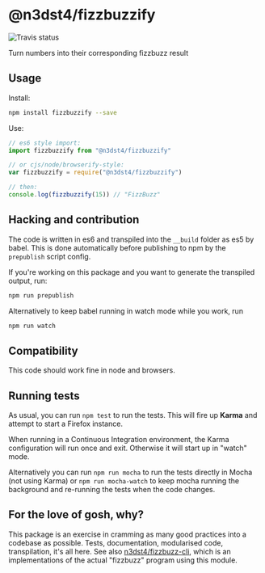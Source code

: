 @n3dst4/fizzbuzzify
===================

![Travis status](https://travis-ci.org/n3dst4/fizzbuzzify.svg)

Turn numbers into their corresponding fizzbuzz result

## Usage

Install:
```sh
npm install fizzbuzzify --save
```

Use:
```js
// es6 style import:
import fizzbuzzify from "@n3dst4/fizzbuzzify"

// or cjs/node/browserify-style:
var fizzbuzzify = require("@n3dst4/fizzbuzzify")

// then:
console.log(fizzbuzzify(15)) // "FizzBuzz"
```

## Hacking and contribution

The code is written in es6 and transpiled into the `__build` folder as es5 by
babel. This is done automatically before publishing to npm by the `prepublish`
script config.

If you're working on this package and you want to generate the transpiled
output, run:

```sh
npm run prepublish
```

Alternatively to keep babel running in watch mode while you work, run

```sh
npm run watch
```

## Compatibility

This code should work fine in node and browsers.


## Running tests

As usual, you can run `npm test` to run the tests. This will fire up **Karma**
and attempt to start a Firefox instance.

When running in a Continuous Integration environment, the Karma configuration
will run once and exit. Otherwise it will start up in "watch" mode.

Alternatively you can run `npm run mocha` to run the tests directly in Mocha
(not using Karma) or `npm run mocha-watch` to keep mocha running the background
and re-running the tests when the code changes.


## For the love of gosh, why?

This package is an exercise in cramming as many good practices into a codebase
as possible. Tests, documentation, modularised code, transpilation, it's all
here. See also
 [n3dst4/fizzbuzz-cli](https://github.com/n3dst4/fizzbuzz-cli), which is an
 implementations of the actual "fizzbuzz" program using this module.
